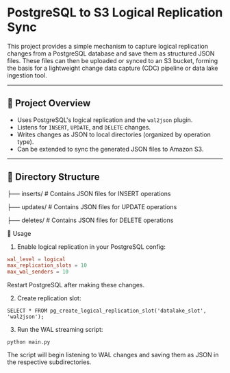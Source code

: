 # PostgreSQL to S3 Logical Replication Sync

This project provides a simple mechanism to capture logical replication changes from a PostgreSQL database and save them as structured JSON files. These files can then be uploaded or synced to an S3 bucket, forming the basis for a lightweight change data capture (CDC) pipeline or data lake ingestion tool.

---

## 📌 Project Overview

- Uses PostgreSQL's logical replication and the `wal2json` plugin.
- Listens for `INSERT`, `UPDATE`, and `DELETE` changes.
- Writes changes as JSON to local directories (organized by operation type).
- Can be extended to sync the generated JSON files to Amazon S3.

---

## 📁 Directory Structure

├── inserts/ # Contains JSON files for INSERT operations

├── updates/ # Contains JSON files for UPDATE operations

├── deletes/ # Contains JSON files for DELETE operations

🚀 Usage
1. Enable logical replication in your PostgreSQL config:
```conf
wal_level = logical
max_replication_slots = 10
max_wal_senders = 10
```

Restart PostgreSQL after making these changes.

2. Create replication slot:

```SELECT * FROM pg_create_logical_replication_slot('datalake_slot', 'wal2json');```

3. Run the WAL streaming script:

```python main.py```

The script will begin listening to WAL changes and saving them as JSON in the respective subdirectories.

